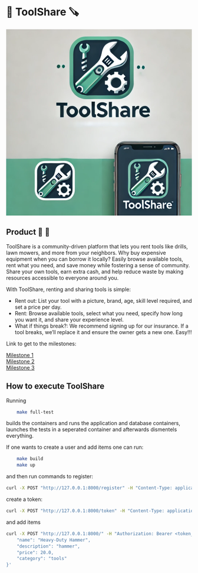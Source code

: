 

# :wrench: ToolShare :carpentry_saw:
![alt text](images/ToolShare.webp)
## Product :iphone: :hammer:

ToolShare is a community-driven platform that lets you rent tools like drills, lawn mowers, and more from your neighbors. Why buy expensive equipment when you can borrow it locally? Easily browse available tools, rent what you need, and save money while fostering a sense of community. Share your own tools, earn extra cash, and help reduce waste by making resources accessible to everyone around you.   

With ToolShare, renting and sharing tools is simple:

* Rent out: List your tool with a picture, brand, age, skill level required, and set a price per day.
* Rent: Browse available tools, select what you need, specify how long you want it, and share your experience level.
* What if things break?: We recommend signing up for our insurance. If a tool breaks, we’ll replace it and ensure the owner gets a new one.
Easy!!!


Link to get to the milestones: 

[Milestone 1](/documentation/milestone1.md) <br>
[Milestone 2](/documentation/milestone2.md) <br>
[Milestone 3](/documentation/milestone3.md) <br>

## How to execute ToolShare

Running 

```bash
    make full-test
```
builds the containers and runs the application and database containers, launches the tests in a seperated container and afterwards dismentels everything. 

If one wants to create a user and add items one can run:

```bash
    make build
    make up
```

and then run commands to register:
```bash
curl -X POST "http://127.0.0.1:8000/register" -H "Content-Type: application/json" -d '{"username": "usertest", "password": "passwordtest"}'
```

create a token:
```bash
curl -X POST "http://127.0.0.1:8000/token" -H "Content-Type: application/x-www-form-urlencoded" -d "username=usertest&password=passwordtest"
```

and add items 
```bash
curl -X POST "http://127.0.0.1:8000/" -H "Authorization: Bearer <token_here>" -H "Content-Type: application/json" -d '{
    "name": "Heavy-Duty Hammer",
    "description": "hammer",
    "price": 20.0,
    "category": "tools"
}'
```